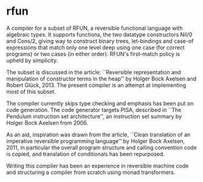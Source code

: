 rfun
====

A compiler for a subset of RFUN, a reversible functional language with algebraic
types.  It supports functions, the two datatype constructors Nil/0 and Cons/2,
giving way to construct binary trees, let-bindings and case-of expressions that
match only one level deep using one case (for correct programs) or two cases (in
either order).  RFUN's first-match policy is upheld by simplicity.

The subset is discussed in the article: ``Reversible representation and
manipulation of constructor terms in the heap'' by Holger Bock Axelsen and
Robert Glück, 2013.  The present compiler is an attempt at implementing most of
this subset.

The compiler currently skips type checking and emphasis has been put on code
generation.  The code generator targets PISA, described in ``The Pendulum
instruction set architecture'', an instruction set summary by Holger Bock
Axelsen from 2006.

As an aid, inspiration was drawn from the article, ``Clean translation of an
imperative reversible programming language'' by Holger Bock Axelsen, 2011, in
particular the overall program structure and calling convention code is copied,
and translation of conditionals has been repurposed.

Writing this compiler has been an experience in reversible machine code and
structuring a compiler from scratch using monad transformers.
